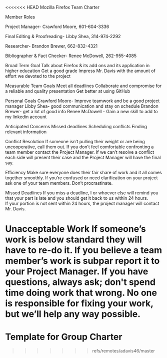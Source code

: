 <<<<<<< HEAD
Mozilla Firefox Team Charter


Member Roles

Project Manager- Crawford Moore, 601-604-3336 

Final Editing & Proofreading- Libby Shea, 314-974-2292

Researcher- Brandon Brewer, 662-832-4321

Bibliographer & Fact Checker- Renee McDowell, 262-955-4085

Broad Term Goal 
Talk about Firefox & its add ons and its application in higher education 
Get a good grade
Impress Mr. Davis with the amount of effort we devoted to the project

Measurable Team Goals
Meet all deadlines
Collaborate and compromise for a reliable and quality presentation 
Get better at using GitHub

Personal Goals
Crawford Moore- Improve teamwork and be a good project manager
Libby Shea- good communication and stay on schedule
Brandon Brewer- get a lot of good info
Renee McDowell - Gain a new skill to add to my linkedin account

Anticipated Concerns
Missed deadlines 
Scheduling conflicts 
Finding relevant information 

Conflict Resolution 
If someone isn’t pulling their weight or are being uncooperative, call them out.
If you don’t feel comfortable confronting a team member contact the Project Manager. 
If we can’t resolve a conflict each side will present their case and the Project Manager will have the final say. 

Efficiency
Make sure everyone does their fair share of work and it all comes together smoothly.
If you’re confused or need clarification on your project ask one of your team members.
Don’t procrastinate.

Missed Deadlines 
If you miss a deadline, I or whoever else will remind you that your part is late and you should get it back to us within 24 hours.  
If your portion is not sent within 24 hours, the project manager will contact Mr. Davis.

Unacceptable Work
If someone’s work is below standard they will have to re-do it. 
If you believe a team member’s work is subpar report it to your Project Manager.
If you have questions, always ask; don't spend time doing work that wrong.
No one is responsible for fixing your work, but we’ll help any way possible.
=======
# Template for Group Charter
>>>>>>> refs/remotes/adavis46/master

